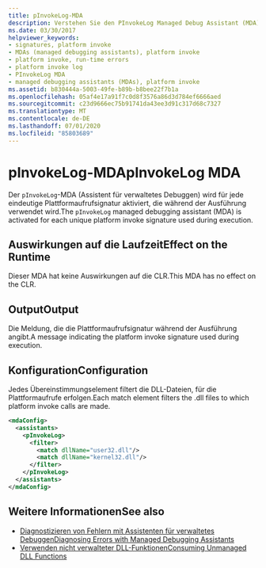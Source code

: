 ```yaml
---
title: pInvokeLog-MDA
description: Verstehen Sie den PInvokeLog Managed Debug Assistant (MDA), der für jede eindeutige Platt Form Aufruf-Signatur aktiviert wird, die während der Ausführung in .NET verwendet wird.
ms.date: 03/30/2017
helpviewer_keywords:
- signatures, platform invoke
- MDAs (managed debugging assistants), platform invoke
- platform invoke, run-time errors
- platform invoke log
- PInvokeLog MDA
- managed debugging assistants (MDAs), platform invoke
ms.assetid: b830444a-5003-49fe-b89b-b8bee22f7b1a
ms.openlocfilehash: 05af4e17a91f7c0d8f3576a86d3d784ef6666aed
ms.sourcegitcommit: c23d9666ec75b91741da43ee3d91c317d68c7327
ms.translationtype: MT
ms.contentlocale: de-DE
ms.lasthandoff: 07/01/2020
ms.locfileid: "85803689"
---
```

# <a name="pinvokelog-mda"></a><span data-ttu-id="982cd-103">pInvokeLog-MDA</span><span class="sxs-lookup"><span data-stu-id="982cd-103">pInvokeLog MDA</span></span>
<span data-ttu-id="982cd-104">Der `pInvokeLog`-MDA (Assistent für verwaltetes Debuggen) wird für jede eindeutige Plattformaufrufsignatur aktiviert, die während der Ausführung verwendet wird.</span><span class="sxs-lookup"><span data-stu-id="982cd-104">The `pInvokeLog` managed debugging assistant (MDA) is activated for each unique platform invoke signature used during execution.</span></span>  
  
## <a name="effect-on-the-runtime"></a><span data-ttu-id="982cd-105">Auswirkungen auf die Laufzeit</span><span class="sxs-lookup"><span data-stu-id="982cd-105">Effect on the Runtime</span></span>  
 <span data-ttu-id="982cd-106">Dieser MDA hat keine Auswirkungen auf die CLR.</span><span class="sxs-lookup"><span data-stu-id="982cd-106">This MDA has no effect on the CLR.</span></span>  
  
## <a name="output"></a><span data-ttu-id="982cd-107">Output</span><span class="sxs-lookup"><span data-stu-id="982cd-107">Output</span></span>  
 <span data-ttu-id="982cd-108">Die Meldung, die die Plattformaufrufsignatur während der Ausführung angibt.</span><span class="sxs-lookup"><span data-stu-id="982cd-108">A message indicating the platform invoke signature used during execution.</span></span>  
  
## <a name="configuration"></a><span data-ttu-id="982cd-109">Konfiguration</span><span class="sxs-lookup"><span data-stu-id="982cd-109">Configuration</span></span>  
 <span data-ttu-id="982cd-110">Jedes Übereinstimmungselement filtert die DLL-Dateien, für die Plattformaufrufe erfolgen.</span><span class="sxs-lookup"><span data-stu-id="982cd-110">Each match element filters the .dll files to which platform invoke calls are made.</span></span>  
  
```xml  
<mdaConfig>  
  <assistants>  
    <pInvokeLog>  
      <filter>  
        <match dllName="user32.dll"/>  
        <match dllName="kernel32.dll"/>  
      </filter>  
    </pInvokeLog>  
  </assistants>  
</mdaConfig>  
```  
  
## <a name="see-also"></a><span data-ttu-id="982cd-111">Weitere Informationen</span><span class="sxs-lookup"><span data-stu-id="982cd-111">See also</span></span>

- [<span data-ttu-id="982cd-112">Diagnostizieren von Fehlern mit Assistenten für verwaltetes Debuggen</span><span class="sxs-lookup"><span data-stu-id="982cd-112">Diagnosing Errors with Managed Debugging Assistants</span></span>](diagnosing-errors-with-managed-debugging-assistants.md)
- [<span data-ttu-id="982cd-113">Verwenden nicht verwalteter DLL-Funktionen</span><span class="sxs-lookup"><span data-stu-id="982cd-113">Consuming Unmanaged DLL Functions</span></span>](../interop/consuming-unmanaged-dll-functions.md)
